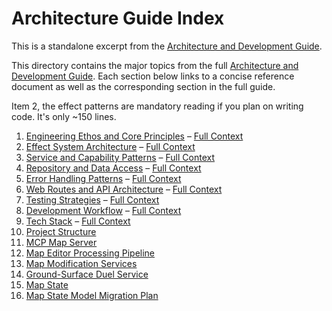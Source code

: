 # Architecture Guide Index

This is a standalone excerpt from the [Architecture and Development Guide](../README_Architecture_And_Development_Guide.md).

This directory contains the major topics from the full [Architecture and Development Guide](../README_Architecture_And_Development_Guide.md).
Each section below links to a concise reference document as well as the corresponding section in the full guide.

Item 2, the effect patterns are mandatory reading if you plan on writing code. It's only ~150 lines.

1. [Engineering Ethos and Core Principles](engineering_ethos_and_core_principles.md) – [Full Context](../README_Architecture_And_Development_Guide.md#1-engineering-ethos-and-core-principles)
2. [Effect System Architecture](effect_system_architecture.md) – [Full Context](../README_Architecture_And_Development_Guide.md#2-effect-system-architecture)
3. [Service and Capability Patterns](service_and_capability_patterns.md) – [Full Context](../README_Architecture_And_Development_Guide.md#3-service-and-capability-patterns)
4. [Repository and Data Access](repository_and_data_access.md) – [Full Context](../README_Architecture_And_Development_Guide.md#4-repository-and-data-access)
5. [Error Handling Patterns](error_handling_patterns.md) – [Full Context](../README_Architecture_And_Development_Guide.md#5-error-handling-patterns)
6. [Web Routes and API Architecture](web_routes_and_api_architecture.md) – [Full Context](../README_Architecture_And_Development_Guide.md#6-web-routes-and-api-architecture)
7. [Testing Strategies](testing_strategies.md) – [Full Context](../README_Architecture_And_Development_Guide.md#7-testing-strategies)
8. [Development Workflow](development_workflow.md) – [Full Context](../README_Architecture_And_Development_Guide.md#8-development-workflow)
9. [Tech Stack](tech_stack.md) – [Full Context](../README_Architecture_And_Development_Guide.md#9-tech-stack)
10. [Project Structure](project_structure.md)
11. [MCP Map Server](../mcp_server.md)
12. [Map Editor Processing Pipeline](map_editor_pipeline.md)
13. [Map Modification Services](map_modification_services.md)
14. [Ground-Surface Duel Service](ground_surface_duel_service.md)
15. [Map State](map_state.md)
16. [Map State Model Migration Plan](map_state_model_migration.md)

